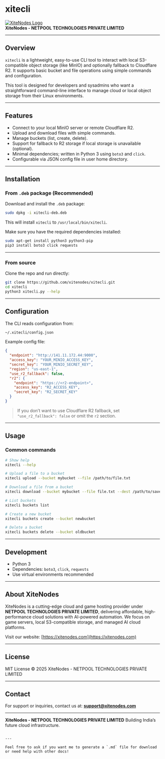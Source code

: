 # xitecli

[![XiteNodes Logo](https://xitenodes.com/assets/logo.png)](https://xitenodes.com)  
**XiteNodes - NETPOOL TECHNOLOGIES PRIVATE LIMITED**

---

## Overview

`xitecli` is a lightweight, easy-to-use CLI tool to interact with local S3-compatible object storage (like MinIO) and optionally fallback to Cloudflare R2. It supports basic bucket and file operations using simple commands and configuration.

This tool is designed for developers and sysadmins who want a straightforward command-line interface to manage cloud or local object storage from their Linux environments.

---

## Features

- Connect to your local MinIO server or remote Cloudflare R2.
- Upload and download files with simple commands.
- Manage buckets (list, create, delete).
- Support for fallback to R2 storage if local storage is unavailable (optional).
- Minimal dependencies; written in Python 3 using `boto3` and `click`.
- Configurable via JSON config file in user home directory.

---

## Installation

### From `.deb` package (Recommended)

Download and install the `.deb` package:

```bash
sudo dpkg -i xitecli-deb.deb
````

This will install `xitecli` to `/usr/local/bin/xitecli`.

Make sure you have the required dependencies installed:

```bash
sudo apt-get install python3 python3-pip
pip3 install boto3 click requests
```

---

### From source

Clone the repo and run directly:

```bash
git clone https://github.com/xitenodes/xitecli.git
cd xitecli
python3 xitecli.py --help
```

---

## Configuration

The CLI reads configuration from:

```bash
~/.xitecli/config.json
```

Example config file:

```json
{
  "endpoint": "http://141.11.172.44:9000",
  "access_key": "YOUR_MINIO_ACCESS_KEY",
  "secret_key": "YOUR_MINIO_SECRET_KEY",
  "region": "us-east-1",
  "use_r2_fallback": false,
  "r2": {
    "endpoint": "https://<r2-endpoint>",
    "access_key": "R2_ACCESS_KEY",
    "secret_key": "R2_SECRET_KEY"
  }
}
```

> If you don’t want to use Cloudflare R2 fallback, set `"use_r2_fallback": false` or omit the `r2` section.

---

## Usage

### Common commands

```bash
# Show help
xitecli --help

# Upload a file to a bucket
xitecli upload --bucket mybucket --file /path/to/file.txt

# Download a file from a bucket
xitecli download --bucket mybucket --file file.txt --dest /path/to/save/

# List buckets
xitecli buckets list

# Create a new bucket
xitecli buckets create --bucket newbucket

# Delete a bucket
xitecli buckets delete --bucket oldbucket
```

---

## Development

* Python 3
* Dependencies: `boto3`, `click`, `requests`
* Use virtual environments recommended

---

## About XiteNodes

XiteNodes is a cutting-edge cloud and game hosting provider under **NETPOOL TECHNOLOGIES PRIVATE LIMITED**, delivering affordable, high-performance cloud solutions with AI-powered automation. We focus on game servers, local S3-compatible storage, and managed AI cloud platforms.

Visit our website: [https://xitenodes.com](https://xitenodes.com)

---

## License

MIT License © 2025 XiteNodes - NETPOOL TECHNOLOGIES PRIVATE LIMITED

---

## Contact

For support or inquiries, contact us at:
**[support@xitenodes.com](mailto:support@xitenodes.com)**

---

**XiteNodes - NETPOOL TECHNOLOGIES PRIVATE LIMITED**
Building India’s future cloud infrastructure.

```

---

Feel free to ask if you want me to generate a `.md` file for download or need help with other docs!
```
